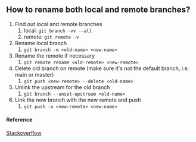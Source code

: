 ## How to rename both local and remote branches?

1. Find out local and remote branches
   1. local: `git branch -vv --all`
   2. remote: `git remote -v`
2. Rename local branch
   1. `git branch -m <old-name> <new-name>`
3. Rename the remote if necessary
   1. `git remote rename <old-remote> <new-remote>`
4. Delete old branch on remote (make sure it's not the default branch, i.e. main or master)
   1. `git push <new-remote> --delete <old-name>`
5. Unlink the upstream for the old branch
   1. `git branch --unset-upstream <old-name>`
6. Link the new branch with the new remote and push
   1. `git push -u <new-remote> <new-name>`

#### Reference

[Stackoverflow](https://stackoverflow.com/questions/30590083/how-do-i-rename-both-a-git-local-and-remote-branch-name)
